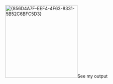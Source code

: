 <img width="230" alt="{856D4A7F-EEF4-4F63-8331-5B52C6BFC5D3}" src="https://github.com/user-attachments/assets/dfaf8223-9d76-402a-a8dc-a61933f1432e" />See  my output
